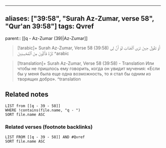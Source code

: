 
---
aliases: ["39:58", "Surah Az-Zumar, verse 58", "Qur'an 39:58"]
tags: Qvref
---

parent:: [[q - Az-Zumar (39)|Az-Zumar]]

> [!arabic]+ Surah Az-Zumar, Verse 58 (39:58)
> <span class="quran-arabic">أَوْ تَقُولَ حِينَ تَرَى ٱلْعَذَابَ لَوْ أَنَّ لِى كَرَّةً فَأَكُونَ مِنَ ٱلْمُحْسِنِينَ</span>
^arabic

> [!translation]+ Surah Az-Zumar, Verse 58 (39:58) - Translation
> Или чтобы не пришлось ему говорить, когда он увидит мучения: «Если бы у меня была еще одна возможность, то я стал бы одним из творящих добро».
^translation



## Related notes
```dataview
LIST from [[q - 39 - 58]]
WHERE !contains(file.name, "q - ")
SORT file.name ASC
```

### Related verses (footnote backlinks)
```dataview
LIST FROM [[q - 39 - 58]] AND #Qvref
SORT file.name ASC
```

